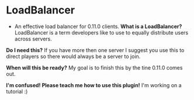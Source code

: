 # LoadBalancer
- An effective load balancer for 0.11.0 clients.
**What is a LoadBalancer?**
LoadBalancer is a term developers like to use to equally distribute users across servers.

**Do I need this?**
If you have more then one server I suggest you use this to direct players so there would always be a server to join.

**When will this be ready?**
My goal is to finish this by the tine 0.11.0 comes out.

**I'm confused! Please teach me how to use this plugin!**
I'm working on a tutorial :)
